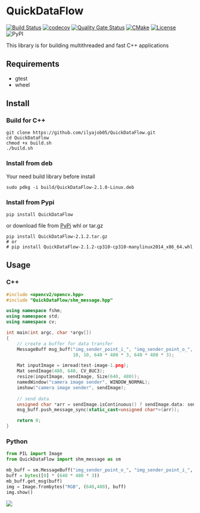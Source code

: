 # QuickDataFlow

[![Build Status](https://travis-ci.com/ilyajob05/QuickDataFlow.svg?branch=main)](https://travis-ci.com/ilyajob05/QuickDataFlow)
[![codecov](https://codecov.io/gh/ilyajob05/QuickDataFlow/branch/main/graph/badge.svg?token=T2M14V6SK8)](https://codecov.io/gh/ilyajob05/QuickDataFlow)
[![Quality Gate Status](https://sonarcloud.io/api/project_badges/measure?project=ilyajob05_QickDataFlow&metric=alert_status)](https://sonarcloud.io/dashboard?id=ilyajob05_QickDataFlow)
[![CMake](https://github.com/ilyajob05/QuickDataFlow/actions/workflows/cmake.yml/badge.svg)](https://github.com/ilyajob05/QuickDataFlow/actions/workflows/cmake.yml)
[![License](https://img.shields.io/badge/license-MIT-blue.svg)](https://raw.githubusercontent.com/ilyajob05/QuickDataFlow/main/LICENSE)
![PyPI](https://img.shields.io/pypi/v/QuickDataFlow?label=pypi%20QuickDataFlow)
<!--- ![PyPI - Downloads](https://img.shields.io/pypi/dm/QuickDataFlow)
--->

This library is for building multithreaded and fast C++ applications

## Requirements
- gtest
- wheel

## Install
### Build for C++
``` commandline
git clone https://github.com/ilyajob05/QuickDataFlow.git
cd QuickDataFlow
chmod +x build.sh
./build.sh
```
### Install from deb
Your need build library before install
``` commandline
sudo pdkg -i build/QuickDataFlow-2.1.0-Linux.deb
```

### Install from Pypi
``` commandline
pip install QuickDataFlow
```
or download file from [PyPi](https://pypi.org/project/QuickDataFlow/#files) whl or tar.gz
``` commandline
pip install QuickDataFlow-2.1.2.tar.gz 
# or
# pip install QuickDataFlow-2.1.2-cp310-cp310-manylinux2014_x86_64.whl 
```

## Usage
### C++
```cpp
#include <opencv2/opencv.hpp>
#include "QuickDataFlow/shm_message.hpp"

using namespace fshm;
using namespace std;
using namespace cv;

int main(int argc, char *argv[])
{
    // create a buffer for data transfer
    MessageBuff msg_buff("img_sender_point_i_", "img_sender_point_o_",
                         10, 10, 640 * 480 * 3, 640 * 480 * 3);

    Mat inputImage = imread(test-image-1.png);
    Mat sendImage(480, 640, CV_8UC3);
    resize(inputImage, sendImage, Size(640, 480));
    namedWindow("camera image sender", WINDOW_NORMAL);
    imshow("camera image sender", sendImage);
    
    // send data
    unsigned char *arr = sendImage.isContinuous() ? sendImage.data: sendImage.clone().data;
    msg_buff.push_message_sync(static_cast<unsigned char*>(arr));

    return 0;
}

```
### Python
```python
from PIL import Image
from QuickDataFlow import shm_message as sm

mb_buff = sm.MessageBuff("img_sender_point_o_", "img_sender_point_i_", 10, 10, 640 * 480 * 3, 640 * 480 * 3)
buff = bytes([0] * (640 * 480 * 3))
mb_buff.get_msg(buff)
img = Image.frombytes("RGB", (640,480), buff)
img.show()
```


![](./output.png)
